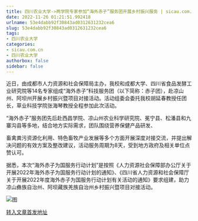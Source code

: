 ```yaml
---
title: 四川农业大学->两学院专家参加“海外赤子”服务团开展乡村振兴服务 | sicau.com.cn
date: 2022-11-26 01:21:51.992418
urlname: 53e4dabb92f30843ad0312631232cea6
slug: 53e4dabb92f30843ad0312631232cea6
tags: 
- 四川农业大学
categories:
- sicau.com.cn
- 四川农业大学
authorbox: false
sidebar: false
---
```

近日，由成都市人力资源和社会保障局主办，我校和成都大学、四川省食品发酵工业研究院等14名专家组成“海外赤子”科技服务团（以下简称：赤子团），赴凉⼭州、阿坝州开展乡村振兴暨项目对接活动。活动组委会委托我校胡延春教授任团长，草业科技学院张海琴教授全程参加此次活动。  

“海外赤子”服务团先后赴西昌学院、凉山州农业科学研究院、冕宁县、松潘县和九寨沟县等多地，结合地方实际需求，团队围绕营养保健产品研发、
<!--more-->
畜禽粪污资源化利用、特色畜牧产业发展等多个方面开展深度对接交流，并提出解决问题的有效方案及整改建议，活动服务周期为8天，受到地方政府及相关单位点赞认可。

据悉，本次“海外赤子为国服务行动计划”是按照《人力资源社会保障部办公厅关于开展2022年海外赤子为国服务行动计划的通知》、《四川省人力资源和社会保障厅关于开展2022年度海外赤子为国服务行动计划有关活动的通知》要求组建，助力凉山彝族自治州、阿坝藏族羌族自治州乡村振兴暨项目对接活动。

![图](https://news.sicau.edu.cn/__local/D/1B/56/890D188DB8BFF2C85D8C6B03F27_EDE4A3E6_48A4B8.png)

[转入文章首发地址](https://news.sicau.edu.cn/info/1078/70358.htm)